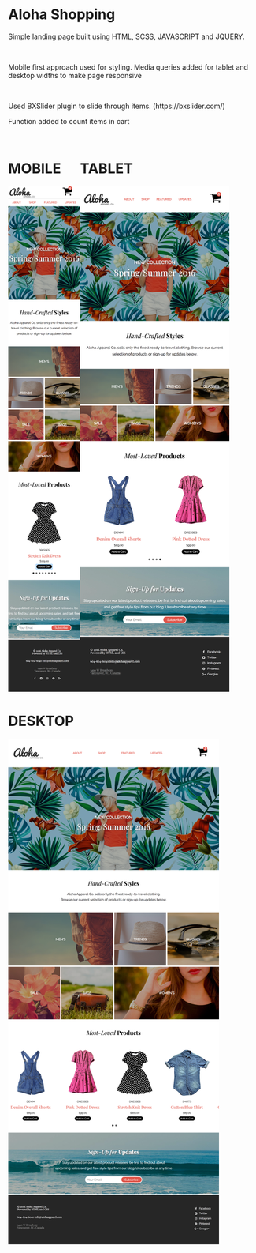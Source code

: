<h1> Aloha Shopping </h1>
<p> Simple landing page built using HTML, SCSS, JAVASCRIPT and JQUERY.</p> 
<br>
<p> Mobile first approach used for styling. Media queries added for tablet and desktop widths to make page responsive</p>
<br>
<p>Used BXSlider plugin to slide through items. (https://bxslider.com/) </p>
<p> Function added to count items in cart </p>
<br>

<div style="display:flex;">

<div class="width-50">
<h1>MOBILE</h1>
<img src="./build/assets/aloha-mobile1.png">
</div>

<div class="width-50">
<h1>TABLET</h1>
<img src="./build/assets/aloha-tablet1.png">
</div>

</div>

<h1>DESKTOP</h1>
<img src="./build/assets/aloha-desktop1.png">


